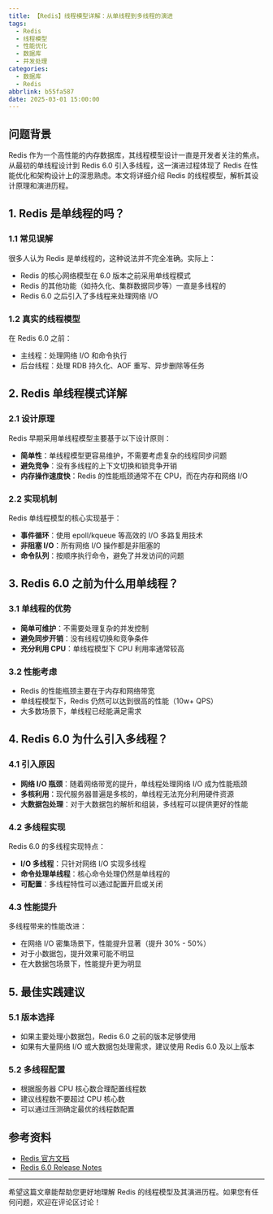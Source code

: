 ```yaml
---
title: 【Redis】线程模型详解：从单线程到多线程的演进
tags:
  - Redis
  - 线程模型
  - 性能优化
  - 数据库
  - 并发处理
categories:
  - 数据库
  - Redis
abbrlink: b55fa587
date: 2025-03-01 15:00:00
---
```


## 问题背景

Redis 作为一个高性能的内存数据库，其线程模型设计一直是开发者关注的焦点。从最初的单线程设计到 Redis 6.0 引入多线程，这一演进过程体现了 Redis 在性能优化和架构设计上的深思熟虑。本文将详细介绍 Redis 的线程模型，解析其设计原理和演进历程。

## 1. Redis 是单线程的吗？

### 1.1 常见误解

很多人认为 Redis 是单线程的，这种说法并不完全准确。实际上：

- Redis 的核心网络模型在 6.0 版本之前采用单线程模式
- Redis 的其他功能（如持久化、集群数据同步等）一直是多线程的
- Redis 6.0 之后引入了多线程来处理网络 I/O

### 1.2 真实的线程模型

在 Redis 6.0 之前：
- 主线程：处理网络 I/O 和命令执行
- 后台线程：处理 RDB 持久化、AOF 重写、异步删除等任务

## 2. Redis 单线程模式详解

### 2.1 设计原理

Redis 早期采用单线程模型主要基于以下设计原则：

- **简单性**：单线程模型更容易维护，不需要考虑复杂的线程同步问题
- **避免竞争**：没有多线程的上下文切换和锁竞争开销
- **内存操作速度快**：Redis 的性能瓶颈通常不在 CPU，而在内存和网络 I/O

### 2.2 实现机制

Redis 单线程模型的核心实现基于：

- **事件循环**：使用 epoll/kqueue 等高效的 I/O 多路复用技术
- **非阻塞 I/O**：所有网络 I/O 操作都是非阻塞的
- **命令队列**：按顺序执行命令，避免了并发访问的问题

## 3. Redis 6.0 之前为什么用单线程？

### 3.1 单线程的优势

- **简单可维护**：不需要处理复杂的并发控制
- **避免同步开销**：没有线程切换和竞争条件
- **充分利用 CPU**：单线程模型下 CPU 利用率通常较高

### 3.2 性能考虑

- Redis 的性能瓶颈主要在于内存和网络带宽
- 单线程模型下，Redis 仍然可以达到很高的性能（10w+ QPS）
- 大多数场景下，单线程已经能满足需求

## 4. Redis 6.0 为什么引入多线程？

### 4.1 引入原因

- **网络 I/O 瓶颈**：随着网络带宽的提升，单线程处理网络 I/O 成为性能瓶颈
- **多核利用**：现代服务器普遍是多核的，单线程无法充分利用硬件资源
- **大数据包处理**：对于大数据包的解析和组装，多线程可以提供更好的性能

### 4.2 多线程实现

Redis 6.0 的多线程实现特点：

- **I/O 多线程**：只针对网络 I/O 实现多线程
- **命令处理单线程**：核心命令处理仍然是单线程的
- **可配置**：多线程特性可以通过配置开启或关闭

### 4.3 性能提升

多线程带来的性能改进：

- 在网络 I/O 密集场景下，性能提升显著（提升 30% - 50%）
- 对于小数据包，提升效果可能不明显
- 在大数据包场景下，性能提升更为明显

## 5. 最佳实践建议

### 5.1 版本选择

- 如果主要处理小数据包，Redis 6.0 之前的版本足够使用
- 如果有大量网络 I/O 或大数据包处理需求，建议使用 Redis 6.0 及以上版本

### 5.2 多线程配置

- 根据服务器 CPU 核心数合理配置线程数
- 建议线程数不要超过 CPU 核心数
- 可以通过压测确定最优的线程数配置

## 参考资料

- [Redis 官方文档](https://redis.io/documentation)
- [Redis 6.0 Release Notes](https://raw.githubusercontent.com/redis/redis/6.0/00-RELEASENOTES)

---

希望这篇文章能帮助您更好地理解 Redis 的线程模型及其演进历程。如果您有任何问题，欢迎在评论区讨论！